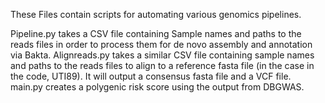These Files contain scripts for automating various genomics pipelines.

Pipeline.py takes a CSV file containing Sample names and paths to the reads files in order to process them for de novo assembly and annotation via Bakta.
Alignreads.py takes a similar CSV file containing sample names and paths to the reads files to align to a reference fasta file (in the case in the code, UTI89). It will output a consensus fasta file and a VCF file.
main.py creates a polygenic risk score using the output from DBGWAS.

